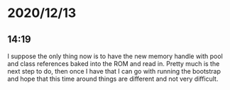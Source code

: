 # 2020/12/13

## 14:19

I suppose the only thing now is to have the new memory handle with pool and
class references baked into the ROM and read in. Pretty much is the next step
to do, then once I have that I can go with running the bootstrap and hope that
this time around things are different and not very difficult.